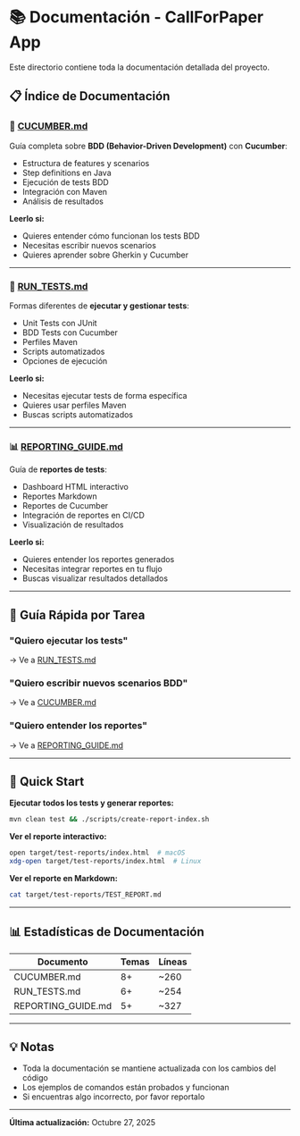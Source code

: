 # 📚 Documentación - CallForPaper App

Este directorio contiene toda la documentación detallada del proyecto.

## 📋 Índice de Documentación

### 🥒 [CUCUMBER.md](CUCUMBER.md)
Guía completa sobre **BDD (Behavior-Driven Development)** con **Cucumber**:
- Estructura de features y scenarios
- Step definitions en Java
- Ejecución de tests BDD
- Integración con Maven
- Análisis de resultados

**Leerlo si:**
- Quieres entender cómo funcionan los tests BDD
- Necesitas escribir nuevos scenarios
- Quieres aprender sobre Gherkin y Cucumber

---

### 🧪 [RUN_TESTS.md](RUN_TESTS.md)
Formas diferentes de **ejecutar y gestionar tests**:
- Unit Tests con JUnit
- BDD Tests con Cucumber
- Perfiles Maven
- Scripts automatizados
- Opciones de ejecución

**Leerlo si:**
- Necesitas ejecutar tests de forma específica
- Quieres usar perfiles Maven
- Buscas scripts automatizados

---

### 📊 [REPORTING_GUIDE.md](REPORTING_GUIDE.md)
Guía de **reportes de tests**:
- Dashboard HTML interactivo
- Reportes Markdown
- Reportes de Cucumber
- Integración de reportes en CI/CD
- Visualización de resultados

**Leerlo si:**
- Quieres entender los reportes generados
- Necesitas integrar reportes en tu flujo
- Buscas visualizar resultados detallados

---

## 🎯 Guía Rápida por Tarea

### "Quiero ejecutar los tests"
→ Ve a [RUN_TESTS.md](RUN_TESTS.md)

### "Quiero escribir nuevos scenarios BDD"
→ Ve a [CUCUMBER.md](CUCUMBER.md)

### "Quiero entender los reportes"
→ Ve a [REPORTING_GUIDE.md](REPORTING_GUIDE.md)

---

## 🚀 Quick Start

**Ejecutar todos los tests y generar reportes:**
```bash
mvn clean test && ./scripts/create-report-index.sh
```

**Ver el reporte interactivo:**
```bash
open target/test-reports/index.html  # macOS
xdg-open target/test-reports/index.html  # Linux
```

**Ver el reporte en Markdown:**
```bash
cat target/test-reports/TEST_REPORT.md
```

---

## 📊 Estadísticas de Documentación

| Documento | Temas | Líneas |
|-----------|-------|--------|
| CUCUMBER.md | 8+ | ~260 |
| RUN_TESTS.md | 6+ | ~254 |
| REPORTING_GUIDE.md | 5+ | ~327 |

---

## 💡 Notas

- Toda la documentación se mantiene actualizada con los cambios del código
- Los ejemplos de comandos están probados y funcionan
- Si encuentras algo incorrecto, por favor reportalo

---

**Última actualización:** Octubre 27, 2025
